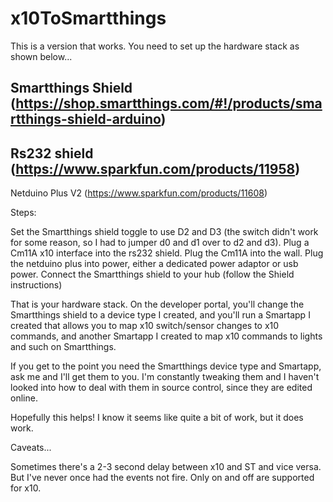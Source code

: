 x10ToSmartthings
================

This is a version that works.  You need to set up the hardware stack as shown below...

Smartthings Shield (https://shop.smartthings.com/#!/products/smartthings-shield-arduino)
------------------
Rs232 shield (https://www.sparkfun.com/products/11958)
------------
Netduino Plus V2 (https://www.sparkfun.com/products/11608)

Steps:

Set the Smartthings shield toggle to use D2 and D3 (the switch didn't work for some reason, so I had to jumper d0 and d1 over to d2 and d3).
Plug a Cm11A x10 interface into the rs232 shield.
Plug the Cm11A into the wall.
Plug the netduino plus into power, either a dedicated power adaptor or usb power.
Connect the Smartthings shield to your hub (follow the Shield instructions)

That is your hardware stack.  On the developer portal, you'll change the Smartthings shield to a device type I created, and you'll run a Smartapp I created that allows you to map x10 switch/sensor changes to x10 commands, and another Smartapp I created to map x10 commands to lights and such on Smartthings.

If you get to the point you need the Smartthings device type and Smartapp, ask me and I'll get them to you.  I'm constantly tweaking them and I haven't looked into how to deal with them in source control, since they are edited online.

Hopefully this helps!  I know it seems like quite a bit of work, but it does work.

Caveats...

Sometimes there's a 2-3 second delay between x10 and ST and vice versa.  But I've never once had the events not fire.
Only on and off are supported for x10.
